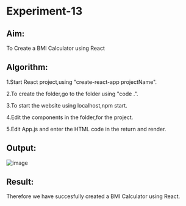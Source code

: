 # Experiment-13

## Aim:
To Create a BMI Calculator using React

## Algorithm:

1.Start React project,using "create-react-app projectName".

2.To create the folder,go to the folder using "code .".

3.To start the website using localhost,npm start.

4.Edit the components in the folder,for the project.

5.Edit App.js and enter the HTML code in the return and render.

## Output:

![image](https://github.com/SaiDarshan2003/Bmi/assets/94692595/fb411066-d1d2-4afb-b0d7-4cbc809942e9)



## Result:
Therefore we have succesfully created a BMI Calculator using React.

